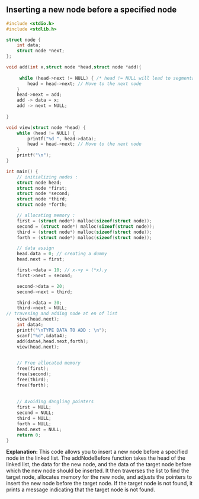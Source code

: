 ## Inserting a new node before a specified node

```cpp
#include <stdio.h>
#include <stdlib.h>

struct node {
    int data;
    struct node *next;
};

void add(int x,struct node *head,struct node *add){
    
     while (head->next != NULL) { /* head != NULL will lead to segmentaion fault The issue causing a segmentation fault is that after the while loop, when head becomes NULL, you're attempting to access head->next, which leads to dereferencing a NULL pointer, resulting in undefined behavior and, in this case, a segmentation fault.*/
        head = head->next; // Move to the next node
    }
    head->next = add;
    add -> data = x;
    add -> next = NULL;
    
}

void view(struct node *head) {
    while (head != NULL) {
        printf("%d ", head->data);
        head = head->next; // Move to the next node
    }
    printf("\n");
}

int main() {
    // initializing nodes :
    struct node head;
    struct node *first;
    struct node *second;
    struct node *third;
    struct node *forth;

    // allocating memory :
    first = (struct node*) malloc(sizeof(struct node));
    second = (struct node*) malloc(sizeof(struct node));
    third = (struct node*) malloc(sizeof(struct node));
    forth = (struct node*) malloc(sizeof(struct node));

    // data assign 
    head.data = 0; // creating a dummy 
    head.next = first;

    first->data = 10; // x->y = (*x).y
    first->next = second; 

    second->data = 20;
    second->next = third;

    third->data = 30;
    third->next = NULL;
// travesing and adding node at en of list 
    view(head.next);
    int data4;
    printf("\nTYPE DATA TO ADD : \n");
    scanf("%d",&data4);
    add(data4,head.next,forth);
    view(head.next);
    

    // Free allocated memory
    free(first);
    free(second);
    free(third);
    free(forth);
    
    
    // Avoiding dangling pointers
    first = NULL;
    second = NULL;
    third = NULL;
    forth = NULL;
    head.next = NULL;
    return 0;
}
```

**Explanation:**
This code allows you to insert a new node before a specified node in the linked list. The addNodeBefore function takes the head of the linked list, the data for the new node, and the data of the target node before which the new node should be inserted. It then traverses the list to find the target node, allocates memory for the new node, and adjusts the pointers to insert the new node before the target node. If the target node is not found, it prints a message indicating that the target node is not found.


